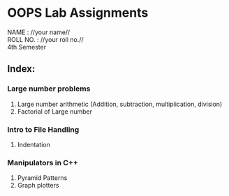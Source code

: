 # OOPS Lab Assignments

NAME : //your name// <br>
ROLL NO. : //your roll no.// <br>
4th Semester <br>

## Index:

### Large number problems

1. Large number arithmetic (Addition, subtraction, multiplication, division)
2. Factorial of Large number

### Intro to File Handling
1. Indentation

### Manipulators in C++
1. Pyramid Patterns
2. Graph plotters


